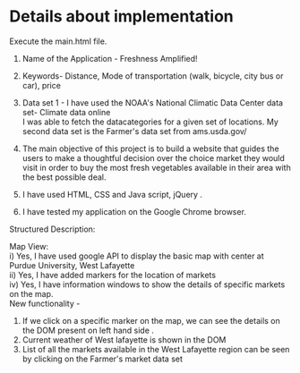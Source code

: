 # Details about implementation 
Execute the main.html file. 

1. Name of the Application - Freshness Amplified! <br/>
2. Keywords- Distance, Mode of transportation (walk, bicycle, city bus or car), price  <br/>
3. Data set 1 - I have used the  NOAA's National Climatic Data Center data set- Climate data online<br/>
I was able to fetch the datacategories for a given set of locations. 
My second data set is the Farmer's data set from ams.usda.gov/
 
4. The main objective of this project is to build a website that guides the users to make a thoughtful decision over the choice market they would visit in order to buy the most fresh vegetables available in their area with the best possible deal. <br/>
5. I have used HTML, CSS and Java script, jQuery .<br/>
6. I have tested my application on the Google Chrome browser.<br/>


Structured Description: <br/>

Map View:<br/>
 i) Yes, I have used google API to display the basic map with center at Purdue University, West Lafayette <br/>
 ii) Yes, I have added markers for the location of markets<br/>
 iv) Yes, I have information windows to show the details of specific markets on the map.<br/>
 New functionality -<br/>
1. If we click on a specific marker on the map, we can see the details on the DOM present on left hand side .<br/>
2. Current weather of West lafayette is shown in the DOM <br/>
2. List of all the markets available in the West Lafayette region can be seen by clicking on the Farmer's market data set <br/>
<br/>
 


